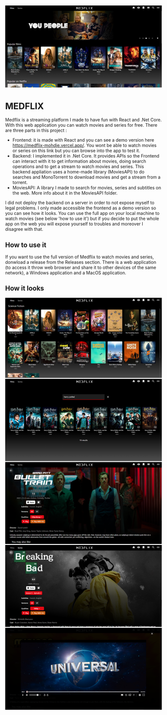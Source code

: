 ![Home page](/Screenshots/home_page.PNG)
# MEDFLIX

Medflix is a streaming platform I made to have fun with React and .Net Core. With this web application you can watch movies and series for free. 
There are three parts in this project :
* Frontend: it is made with React and you can see a demo version here https://medflix-mohdje.vercel.app/. You wont be able to watch movies or series on this link but you can browse into the app to test it.
* Backend: I implemented it in .Net Core. It provides APIs so the Frontend can interact with it to get information about movies, doing search operations and to get a stream to watch movies and series. This backend appliation uses a home-made library (MoviesAPI) to do searches and MonoTorrent to download movies and get a stream from a torrent.
* MoviesAPI:  A library I made to search for movies, series and subtitles on the web. More info about it in the MoviesAPI folder.

I did not deploy the backend on a server in order to not expose myself to legal problems. I only made accessible the frontend as a demo version so you can see how it looks. You can use the full app on your local machine to watch movies (see below 'how to use it') but if you decide to put the whole app on the web you will expose yourself to troubles and moreover I disagree with that.

## How to use it
If you want to use the full version of Medflix to watch movies and series, donwload a release from the Releases section. There is a web application (to access it throw web browser and share it to other devices of the same network), a Windows application and a MacOS application.

## How it looks
![Movies genre page](/Screenshots/movies_of_genre.PNG)
![Movies search](/Screenshots/movie_search.PNG)
![Movie presentation](/Screenshots/media_presentation.PNG)
![Movie presentation](/Screenshots/serie_presentation.PNG)
![Movie player](/Screenshots/video_player.PNG)

